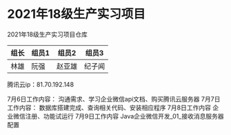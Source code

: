 # 2021年18级生产实习项目

2021年18级生产实习项目仓库

| 组长   | 组员1  | 组员2  | 组员3  | 
| -------|--------|------- | ------ |
| 林雄 | 阮强 | 赵亚雄 | 纪子闻  |

腾讯云ip：81.70.192.148


7月6日工作内容：
沟通需求、学习企业微信api文档、购买腾讯云服务器
7月7日工作内容：
数据库搭建完成、查询相关代码、安装相应程序
7月8日工作内容
企业微信注册、功能试运行
7月9日工作内容
Java企业微信开发_01_接收消息服务器配置
